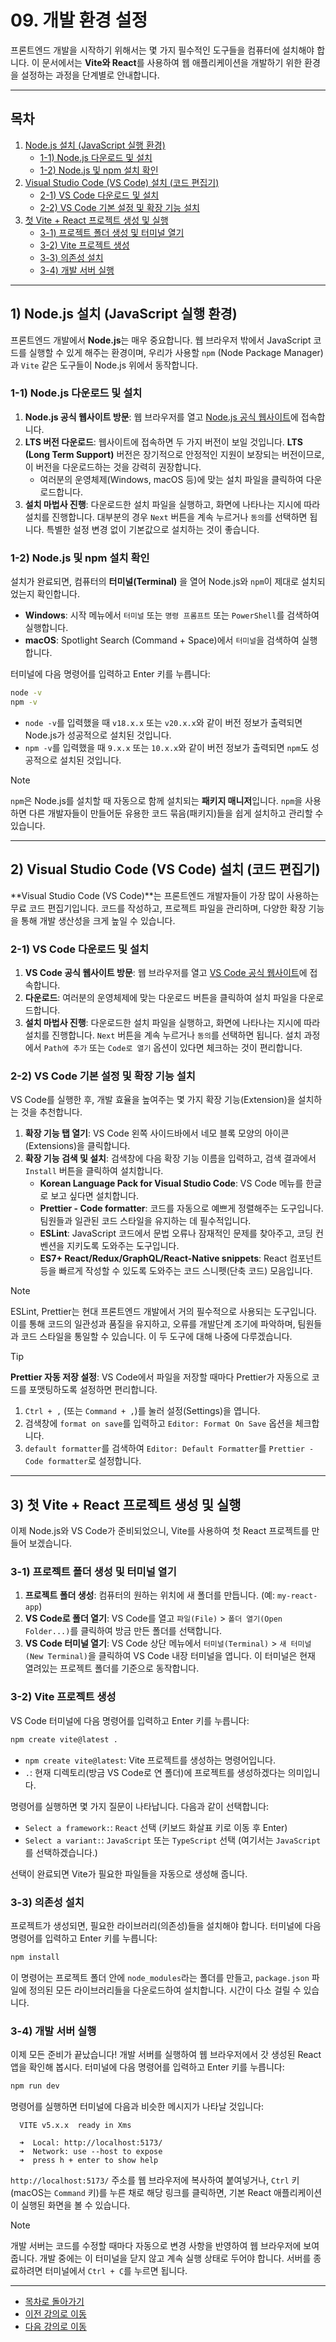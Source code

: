 # 09. 개발 환경 설정

프론트엔드 개발을 시작하기 위해서는 몇 가지 필수적인 도구들을 컴퓨터에 설치해야 합니다. 이 문서에서는 **Vite와 React**를 사용하여 웹 애플리케이션을 개발하기 위한 환경을 설정하는 과정을 단계별로 안내합니다.

---

## 목차

1. [Node.js 설치 (JavaScript 실행 환경)](#1-nodejs-설치-javascript-실행-환경)
   - [1-1) Node.js 다운로드 및 설치](#1-1-nodejs-다운로드-및-설치)
   - [1-2) Node.js 및 npm 설치 확인](#1-2-nodejs-및-npm-설치-확인)
2. [Visual Studio Code (VS Code) 설치 (코드 편집기)](#2-visual-studio-code-vs-code-설치-코드-편집기)
   - [2-1) VS Code 다운로드 및 설치](#2-1-vs-code-다운로드-및-설치)
   - [2-2) VS Code 기본 설정 및 확장 기능 설치](#2-2-vs-code-기본-설정-및-확장-기능-설치)
3. [첫 Vite + React 프로젝트 생성 및 실행](#3-첫-vite--react-프로젝트-생성-및-실행)
   - [3-1) 프로젝트 폴더 생성 및 터미널 열기](#3-1-프로젝트-폴더-생성-및-터미널-열기)
   - [3-2) Vite 프로젝트 생성](#3-2-vite-프로젝트-생성)
   - [3-3) 의존성 설치](#3-3-의존성-설치)
   - [3-4) 개발 서버 실행](#3-4-개발-서버-실행)

---

## 1) Node.js 설치 (JavaScript 실행 환경)

프론트엔드 개발에서 **Node.js**는 매우 중요합니다. 웹 브라우저 밖에서 JavaScript 코드를 실행할 수 있게 해주는 환경이며, 우리가 사용할 `npm` (Node Package Manager)과 `Vite` 같은 도구들이 Node.js 위에서 동작합니다.

### 1-1) Node.js 다운로드 및 설치

1.  **Node.js 공식 웹사이트 방문**: 웹 브라우저를 열고 [Node.js 공식 웹사이트](https://nodejs.org/ko)에 접속합니다.
2.  **LTS 버전 다운로드**: 웹사이트에 접속하면 두 가지 버전이 보일 것입니다. **LTS (Long Term Support)** 버전은 장기적으로 안정적인 지원이 보장되는 버전이므로, 이 버전을 다운로드하는 것을 강력히 권장합니다.
    -   여러분의 운영체제(Windows, macOS 등)에 맞는 설치 파일을 클릭하여 다운로드합니다.
3.  **설치 마법사 진행**: 다운로드한 설치 파일을 실행하고, 화면에 나타나는 지시에 따라 설치를 진행합니다. 대부분의 경우 `Next` 버튼을 계속 누르거나 `동의`를 선택하면 됩니다. 특별한 설정 변경 없이 기본값으로 설치하는 것이 좋습니다.

### 1-2) Node.js 및 npm 설치 확인

설치가 완료되면, 컴퓨터의 **터미널(Terminal)** 을 열어 Node.js와 `npm`이 제대로 설치되었는지 확인합니다.

-   **Windows**: 시작 메뉴에서 `터미널` 또는 `명령 프롬프트` 또는 `PowerShell`를 검색하여 실행합니다.
-   **macOS**: Spotlight Search (Command + Space)에서 `터미널`을 검색하여 실행합니다.

터미널에 다음 명령어를 입력하고 Enter 키를 누릅니다:

```bash
node -v
npm -v
```

-   `node -v`를 입력했을 때 `v18.x.x` 또는 `v20.x.x`와 같이 버전 정보가 출력되면 Node.js가 성공적으로 설치된 것입니다.
-   `npm -v`를 입력했을 때 `9.x.x` 또는 `10.x.x`와 같이 버전 정보가 출력되면 `npm`도 성공적으로 설치된 것입니다.

> [!NOTE]
> `npm`은 Node.js를 설치할 때 자동으로 함께 설치되는 **패키지 매니저**입니다. `npm`을 사용하면 다른 개발자들이 만들어둔 유용한 코드 묶음(패키지)들을 쉽게 설치하고 관리할 수 있습니다.

---

## 2) Visual Studio Code (VS Code) 설치 (코드 편집기)

**Visual Studio Code (VS Code)**는 프론트엔드 개발자들이 가장 많이 사용하는 무료 코드 편집기입니다. 코드를 작성하고, 프로젝트 파일을 관리하며, 다양한 확장 기능을 통해 개발 생산성을 크게 높일 수 있습니다.

### 2-1) VS Code 다운로드 및 설치

1.  **VS Code 공식 웹사이트 방문**: 웹 브라우저를 열고 [VS Code 공식 웹사이트](https://code.visualstudio.com/)에 접속합니다.
2.  **다운로드**: 여러분의 운영체제에 맞는 다운로드 버튼을 클릭하여 설치 파일을 다운로드합니다.
3.  **설치 마법사 진행**: 다운로드한 설치 파일을 실행하고, 화면에 나타나는 지시에 따라 설치를 진행합니다. `Next` 버튼을 계속 누르거나 `동의`를 선택하면 됩니다. 설치 과정에서 `Path에 추가` 또는 `Code로 열기` 옵션이 있다면 체크하는 것이 편리합니다.

### 2-2) VS Code 기본 설정 및 확장 기능 설치

VS Code를 실행한 후, 개발 효율을 높여주는 몇 가지 확장 기능(Extension)을 설치하는 것을 추천합니다.

1.  **확장 기능 탭 열기**: VS Code 왼쪽 사이드바에서 네모 블록 모양의 아이콘(Extensions)을 클릭합니다.
2.  **확장 기능 검색 및 설치**: 검색창에 다음 확장 기능 이름을 입력하고, 검색 결과에서 `Install` 버튼을 클릭하여 설치합니다.
    -   **Korean Language Pack for Visual Studio Code**: VS Code 메뉴를 한글로 보고 싶다면 설치합니다.
    -   **Prettier - Code formatter**: 코드를 자동으로 예쁘게 정렬해주는 도구입니다. 팀원들과 일관된 코드 스타일을 유지하는 데 필수적입니다.
    -   **ESLint**: JavaScript 코드에서 문법 오류나 잠재적인 문제를 찾아주고, 코딩 컨벤션을 지키도록 도와주는 도구입니다.
    -   **ES7+ React/Redux/GraphQL/React-Native snippets**: React 컴포넌트 등을 빠르게 작성할 수 있도록 도와주는 코드 스니펫(단축 코드) 모음입니다.

> [!NOTE]
> ESLint, Prettier는 현대 프론트엔드 개발에서 거의 필수적으로 사용되는 도구입니다. 이를 통해 코드의 일관성과 품질을 유지하고, 오류를 개발단계 조기에 파악하며, 팀원들과 코드 스타일을 통일할 수 있습니다. 이 두 도구에 대해 나중에 다루겠습니다.

> [!TIP]
> **Prettier 자동 저장 설정**: VS Code에서 파일을 저장할 때마다 Prettier가 자동으로 코드를 포맷팅하도록 설정하면 편리합니다.
> 1.  `Ctrl + ,` (또는 `Command + ,`)를 눌러 설정(Settings)을 엽니다.
> 2.  검색창에 `format on save`를 입력하고 `Editor: Format On Save` 옵션을 체크합니다.
> 3.  `default formatter`를 검색하여 `Editor: Default Formatter`를 `Prettier - Code formatter`로 설정합니다.

---

## 3) 첫 Vite + React 프로젝트 생성 및 실행

이제 Node.js와 VS Code가 준비되었으니, Vite를 사용하여 첫 React 프로젝트를 만들어 보겠습니다.

### 3-1) 프로젝트 폴더 생성 및 터미널 열기

1.  **프로젝트 폴더 생성**: 컴퓨터의 원하는 위치에 새 폴더를 만듭니다. (예: `my-react-app`)
2.  **VS Code로 폴더 열기**: VS Code를 열고 `파일(File)` > `폴더 열기(Open Folder...)`를 클릭하여 방금 만든 폴더를 선택합니다.
3.  **VS Code 터미널 열기**: VS Code 상단 메뉴에서 `터미널(Terminal)` > `새 터미널(New Terminal)`을 클릭하여 VS Code 내장 터미널을 엽니다. 이 터미널은 현재 열려있는 프로젝트 폴더를 기준으로 동작합니다.

### 3-2) Vite 프로젝트 생성

VS Code 터미널에 다음 명령어를 입력하고 Enter 키를 누릅니다:

```bash
npm create vite@latest .
```

-   `npm create vite@latest`: Vite 프로젝트를 생성하는 명령어입니다.
-   `.`: 현재 디렉토리(방금 VS Code로 연 폴더)에 프로젝트를 생성하겠다는 의미입니다.

명령어를 실행하면 몇 가지 질문이 나타납니다. 다음과 같이 선택합니다:

-   `Select a framework:`: `React` 선택 (키보드 화살표 키로 이동 후 Enter)
-   `Select a variant:`: `JavaScript` 또는 `TypeScript` 선택 (여기서는 `JavaScript`를 선택하겠습니다.)

선택이 완료되면 Vite가 필요한 파일들을 자동으로 생성해 줍니다.

### 3-3) 의존성 설치

프로젝트가 생성되면, 필요한 라이브러리(의존성)들을 설치해야 합니다. 터미널에 다음 명령어를 입력하고 Enter 키를 누릅니다:

```bash
npm install
```

이 명령어는 프로젝트 폴더 안에 `node_modules`라는 폴더를 만들고, `package.json` 파일에 정의된 모든 라이브러리들을 다운로드하여 설치합니다. 시간이 다소 걸릴 수 있습니다.

### 3-4) 개발 서버 실행

이제 모든 준비가 끝났습니다! 개발 서버를 실행하여 웹 브라우저에서 갓 생성된 React 앱을 확인해 봅시다. 터미널에 다음 명령어를 입력하고 Enter 키를 누릅니다:

```bash
npm run dev
```

명령어를 실행하면 터미널에 다음과 비슷한 메시지가 나타날 것입니다:

```
  VITE v5.x.x  ready in Xms

  ➜  Local: http://localhost:5173/
  ➜  Network: use --host to expose
  ➜  press h + enter to show help
```

`http://localhost:5173/` 주소를 웹 브라우저에 복사하여 붙여넣거나, `Ctrl` 키(macOS는 `Command` 키)를 누른 채로 해당 링크를 클릭하면, 기본 React 애플리케이션이 실행된 화면을 볼 수 있습니다.

> [!NOTE]
> 개발 서버는 코드를 수정할 때마다 자동으로 변경 사항을 반영하여 웹 브라우저에 보여줍니다. 개발 중에는 이 터미널을 닫지 않고 계속 실행 상태로 두어야 합니다. 서버를 종료하려면 터미널에서 `Ctrl + C`를 누르면 됩니다.

---

- [목차로 돌아가기](../README.md)
- [이전 강의로 이동](08-Introducing-Frontend.md)
- [다음 강의로 이동](10-Markdown.md)

